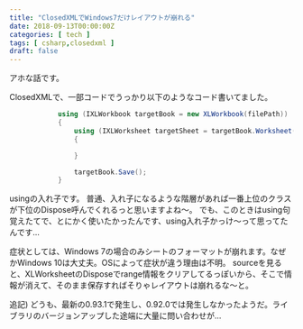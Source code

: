 ```yaml
---
title: "ClosedXMLでWindows7だけレイアウトが崩れる"
date: 2018-09-13T00:00:00Z
categories: [ tech ]
tags: [ csharp,closedxml ]
draft: false
---
```


アホな話です。

ClosedXMLで、一部コードでうっかり以下のようなコード書いてました。
```cs
            using (IXLWorkbook targetBook = new XLWorkbook(filePath))
            {
                using (IXLWorksheet targetSheet = targetBook.Worksheet(1))
                {

                }

                targetBook.Save();
            }
```
usingの入れ子です。
普通、入れ子になるような階層があれば一番上位のクラスが下位のDispose呼んでくれるっと思いますよね〜。
でも、このときはusing句覚えたてで、とにかく使いたかったんです、using入れ子かっけ〜って思ってたんです...

症状としては、Windows 7の場合のみシートのフォーマットが崩れます。なぜかWindows 10は大丈夫。OSによって症状が違う理由は不明。
sourceを見ると、XLWorksheetのDisposeでrange情報をクリアしてるっぽいから、そこで情報が消えて、そのまま保存すればそりゃレイアウトは崩れるな〜と。

追記) どうも、最新の0.93.1で発生し、0.92.0では発生しなかったようだ。ライブラリのバージョンアップした途端に大量に問い合わせが...
